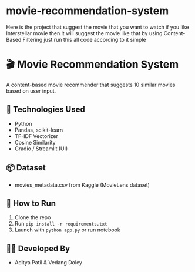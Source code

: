 # movie-recommendation-system
Here is the project that suggest the movie that you want to watch if you like Interstellar movie then it will suggest the movie like that by using Content-Based Filtering
just run this all code according to it simple

# 🎬 Movie Recommendation System

A content-based movie recommender that suggests 10 similar movies based on user input.

## 🔧 Technologies Used
- Python
- Pandas, scikit-learn
- TF-IDF Vectorizer
- Cosine Similarity
- Gradio / Streamlit (UI)

## 📦 Dataset
- movies_metadata.csv from Kaggle (MovieLens dataset)

## 🚀 How to Run
1. Clone the repo
2. Run `pip install -r requirements.txt`
3. Launch with `python app.py` or run notebook

## 👨‍💻 Developed By
- Aditya Patil & Vedang Doley

